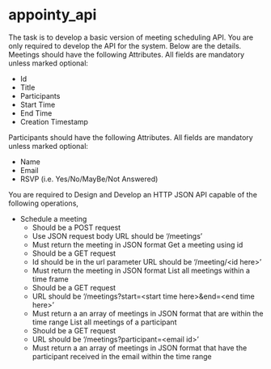 # appointy_api
The task is to develop a basic version of meeting scheduling API. You are only required to develop the API for the system. Below are the details.  
Meetings should have the following Attributes. All fields are mandatory unless marked optional:
  * Id
  * Title
  * Participants
  * Start Time
  * End Time
  * Creation Timestamp

Participants should have the following Attributes. All fields are mandatory unless marked optional:
  * Name
  * Email
  * RSVP (i.e. Yes/No/MayBe/Not Answered)  

You are required to Design and Develop an HTTP JSON API capable of the following operations,
  * Schedule a meeting
    * Should be a POST request
    * Use JSON request body URL should be ‘/meetings’
    * Must return the meeting in JSON format
  Get a meeting using id
    * Should be a GET request
    * Id should be in the url parameter URL should be ‘/meeting/&lt;id here>’
    * Must return the meeting in JSON format
  List all meetings within a time frame
    * Should be a GET request
    * URL should be ‘/meetings?start=&lt;start time here>&amp;end=&lt;end time here>’
    * Must return a an array of meetings in JSON format that are within the time range
  List all meetings of a participant
    * Should be a GET request
    * URL should be ‘/meetings?participant=&lt;email id>’
    * Must return a an array of meetings in JSON format that have the participant received in the email within the time range

